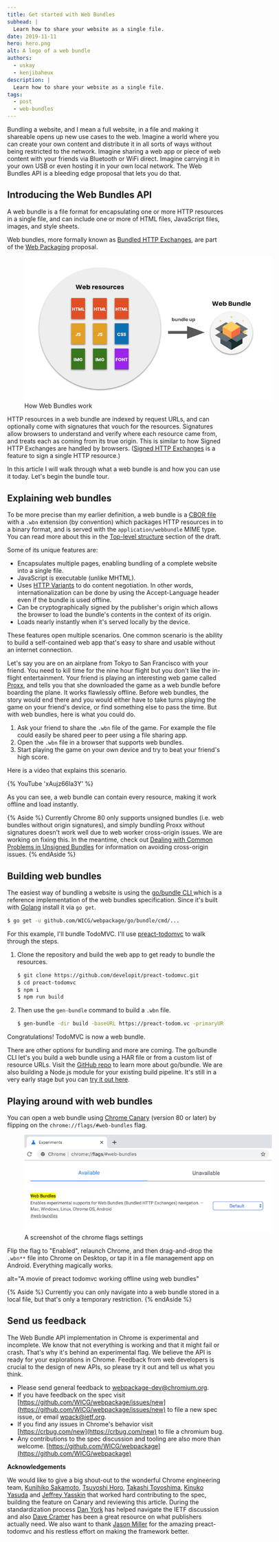 ```yaml
---
title: Get started with Web Bundles
subhead: |
  Learn how to share your website as a single file.
date: 2019-11-11
hero: hero.png
alt: A logo of a web bundle
authors:
  - uskay
  - kenjibaheux
description: |
  Learn how to share your website as a single file.
tags:
  - post
  - web-bundles
---
```


Bundling a website, and I mean a full website, in a file and making it shareable
opens up new use cases to the web. Imagine a world where you can create your own
content and distribute it in all sorts of ways without being restricted to the
network. Imagine sharing a web app or piece of web content with your friends via
Bluetooth or WiFi direct. Imagine carrying it in your own USB or even hosting it
in your own local network. The Web Bundles API is a bleeding edge proposal that
lets you do that.

## Introducing the Web Bundles API

A web bundle is a file format for encapsulating one or more HTTP resources in a
single file, and can include one or more of HTML files, JavaScript files,
images, and style sheets.

 Web bundles, more formally known as [Bundled HTTP
 Exchanges](https://wicg.github.io/webpackage/draft-yasskin-wpack-bundled-exchanges.html),
 are part of the [Web Packaging](https://goto.google.com/webpackaging-one-pager)
 proposal.

<figure class="w-figure  w-figure--center">
  <img src="webbundle.png" 
       alt="A figure demonstrating that a Web Bundle is a collection of web resources." 
       style="max-width: 60vw">
  <figcaption class="w-figcaption">
    How Web Bundles work
  </figcaption>
</figure>

HTTP resources in a web bundle are indexed by request URLs, and can optionally
come with signatures that vouch for the resources. Signatures allow browsers to
understand and verify where each resource came from, and treats each as coming
from its true origin. This is similar to how Signed HTTP Exchanges are handled
by browsers. ([Signed HTTP
Exchanges](https://developers.google.com/web/updates/2018/11/signed-exchanges)
is a feature to sign a single HTTP resource.)


In this article I will walk through what a web bundle is and how you can use it
today. Let's begin the bundle tour.


## Explaining web bundles

To be more precise than my earlier definition, a web bundle is a [CBOR
file](https://cbor.io/) with a `.wbn` extension (by convention) which packages
HTTP resources in to a binary format, and is served with the
`application/webbundle` MIME type. You can read more about this in the
[Top-level
structure](https://wicg.github.io/webpackage/draft-yasskin-wpack-bundled-exchanges.html#top-level)
section of the draft.

Some of its unique features are:

* Encapsulates multiple pages, enabling bundling of a complete website into a single file.
* JavaScript is executable (unlike MHTML).
* Uses [HTTP
  Variants](https://tools.ietf.org/id/draft-ietf-httpbis-variants-00.html) to do
  content negotiation. In other words, internationalization can be done by using
  the Accept-Language header even if the bundle is used offline.
* Can be cryptographically signed by the publisher's origin which allows the
  browser to load the bundle's contents in the context of its origin.
* Loads nearly instantly when it's served locally by the device.

These features open multiple scenarios. One common scenario is the ability to
build a self-contained web app that's easy to share and usable without an
internet connection.

Let's say you are on an airplane from Tokyo to San Francisco with your friend.
You need to kill time for the nine hour flight but you don't like the in-flight
entertainment. Your friend is playing an interesting web game called
[Proxx](https://proxx.app/), and tells you that she downloaded the game as a web
bundle before boarding the plane. It works flawlessly offline. Before web
bundles, the story would end there and you would either have to take turns
playing the game on your friend's device, or find something else to pass the
time. But with web bundles, here is what you could do.

1. Ask your friend to share the `.wbn` file of the game. For example the file
   could easily be shared peer to peer using a file sharing app.
2. Open the `.wbn` file in a browser that supports web bundles.
3. Start playing the game on your own device and try to beat your friend's high
   score.

Here is a video that explains this scenario.

{% YouTube 'xAujz66la3Y' %}

As you can see, a web bundle can contain every resource, making it work offline
and load instantly.

{% Aside %}
  Currently Chrome 80 only supports unsigned bundles (i.e. web bundles without
  origin signatures), and simply bundling Proxx without signatures doesn't work
  well due to web worker cross-origin issues. We are working on fixing this. In
  the meantime, check out [Dealing with Common Problems in Unsigned
  Bundles](https://chromium.googlesource.com/chromium/src/+/refs/heads/master/content/browser/web_package/using_web_bundles.md#Dealing-with-Common-Problems-in-Unsigned-Bundles)
  for information on avoiding cross-origin issues.
{% endAside %}


## Building web bundles

The easiest way of bundling a website is using the [go/bundle CLI
](https://github.com/WICG/webpackage/tree/master/go/bundle)which is a reference
implementation of the web bundles specification. Since it's built with
[Golang](https://golang.org/) install it via `go get`.


```bash
$ go get -u github.com/WICG/webpackage/go/bundle/cmd/...
```


For this example, I'll bundle TodoMVC. I'll use [preact-todomvc](https://github.com/developit/preact-todomvc) to walk through the steps.



1. Clone the repository and build the web app to get ready to bundle the resources.

    ```bash
    $ git clone https://github.com/developit/preact-todomvc.git
    $ cd preact-todomvc
    $ npm i
    $ npm run build
    ```

2. Then use the `gen-bundle` command to build a `.wbn` file.

    ```bash
    $ gen-bundle -dir build -baseURL https://preact-todom.vc -primaryURL https://preact-todom.vc -o todomvc.wbn
    ```

Congratulations! TodoMVC is now a web bundle.

There are other options for bundling and more are coming. The go/bundle CLI
let's you build a web bundle using a HAR file or from a custom list of resource
URLs. Visit the [GitHub
repo](https://github.com/WICG/webpackage/tree/master/go/bundle) to learn more
about go/bundle. We are also building a Node.js module for  your existing build
pipeline. It's still in a very early stage but you can [try it out
here](https://www.npmjs.com/package/wbn).


## Playing around with web bundles

You can open a web bundle using [Chrome
Canary](https://www.google.com/chrome/canary/) (version 80 or later) by flipping
on the `chrome://flags/#web-bundles` flag.

<figure class="w-figure  w-figure--center">
  <img src="chromeflag.png" alt="A screenshot of the chrome flags settings" style="max-width: 60vw">
  <figcaption class="w-figcaption">
    A screenshot of the chrome flags settings
  </figcaption>
</figure>


Flip the flag to "Enabled", relaunch Chrome, and then drag-and-drop the
`.wbn**` file into Chrome on Desktop, or tap it in a file management app on
Android. Everything magically works.

alt="A movie of preact todomvc working offline using web bundles"


{% Aside %}
  Currently you can only navigate into a web bundle stored in a local file, but
  that's only a temporary restriction.
{% endAside %}


## Send us feedback

The Web Bundle API implementation in Chrome is experimental and incomplete. We
know that not everything is working and that it might fail or crash. That's why
it's behind an experimental flag. We believe the API is ready for your
explorations in Chrome. Feedback from web developers is crucial to the design of
new APIs, so please try it out and tell us what you think.



* Please send general feedback to
  [webpackage-dev@chromium.org](mailto:webpackage-dev@chromium.org).
* If you have feedback on the spec visit
  [https://github.com/WICG/webpackage/issues/new](https://github.com/WICG/webpackage/issues/new)
  to file a new spec issue, or email [wpack@ietf.org](mailto:wpack@ietf.org).
* If you find any issues in Chrome's behavior visit
  [https://crbug.com/new](https://crbug.com/new) to file a chromium bug.
* Any contributions to the spec discussion and tooling are also more than
  welcome.
  [https://github.com/WICG/webpackage](https://github.com/WICG/webpackage)

**Acknowledgements**

We would like to give a big shout-out to the wonderful Chrome engineering team,
[Kunihiko Sakamoto](https://github.com/irori), [Tsuyoshi
Horo](https://twitter.com/horo), [Takashi
Toyoshima](https://twitter.com/toyoshim), [Kinuko
Yasuda](https://twitter.com/kinu) and [Jeffrey
Yasskin](https://twitter.com/jyasskin) that worked hard contributing to the
spec, building the feature on Canary and reviewing this article. During the
standardization process [Dan York](http://danyork.me/) has helped navigate the
IETF discussion and also [Dave Cramer](https://twitter.com/dauwhe) has been a
great resource on what publishers actually need. We also want to thank [Jason
Miller](https://twitter.com/_developit) for the amazing preact-todomvc and his
restless effort on making the framework better.
